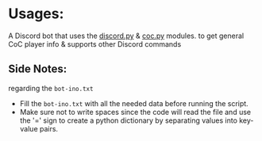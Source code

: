 

# Usages:
   A Discord bot that uses the [discord.py](https://discordpy.readthedocs.io/en/latest/) & [coc.py](https://pypi.org/project/coc.py/) modules.
 to get general CoC player info & supports other Discord commands

## Side Notes:
regarding the `bot-ino.txt`
- Fill the `bot-ino.txt` with all the needed data before running the script.
- Make sure not to write spaces since the code will read the file and use the '=' sign to create a python dictionary by separating values into key-value pairs.
